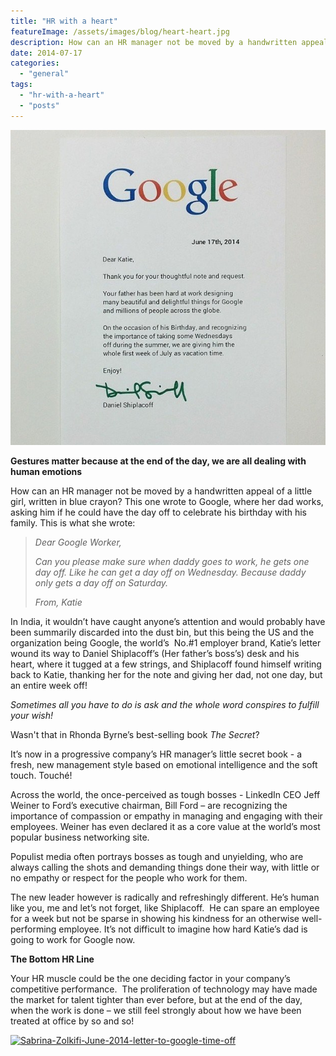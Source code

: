 ```yaml
---
title: "HR with a heart"
featureImage: /assets/images/blog/heart-heart.jpg
description: How can an HR manager not be moved by a handwritten appeal of a little girl, written in blue crayon? This one wrote to Google, where her dad works, asking him if he could have the day off to celebrate his birthday with his family.
date: 2014-07-17
categories: 
  - "general"
tags: 
  - "hr-with-a-heart"
  - "posts"
---
```


![Gestures matter because at the end of the day, we are all dealing with human emotions](/assets/images/blog/sabrina-zolkifi-june-2014-letter-to-google-time-off.jpg)

 **Gestures matter because at the end of the day, we are all dealing with human emotions**

How can an HR manager not be moved by a handwritten appeal of a little girl, written in blue crayon? This one wrote to Google, where her dad works, asking him if he could have the day off to celebrate his birthday with his family. This is what she wrote:

> _Dear Google Worker,_
> 
> _Can you please make sure when daddy goes to work, he gets one day off. Like he can get a day off on Wednesday. Because daddy only gets a day off on Saturday._
> 
> _From, Katie_

In India, it wouldn’t have caught anyone’s attention and would probably have been summarily discarded into the dust bin, but this being the US and the organization being Google, the world’s  No.#1 employer brand, Katie’s letter wound its way to Daniel Shiplacoff’s (Her father’s boss’s) desk and his heart, where it tugged at a few strings, and Shiplacoff found himself writing back to Katie, thanking her for the note and giving her dad, not one day, but an entire week off!

_Sometimes all you have to do is ask and the whole word conspires to fulfill your wish!_

Wasn't that in Rhonda Byrne’s best-selling book _The Secret_?

It’s now in a progressive company’s HR manager’s little secret book - a fresh, new management style based on emotional intelligence and the soft touch. Touché!

Across the world, the once-perceived as tough bosses - LinkedIn CEO Jeff Weiner to Ford’s executive chairman, Bill Ford – are recognizing the importance of compassion or empathy in managing and engaging with their employees. Weiner has even declared it as a core value at the world’s most popular business networking site.

Populist media often portrays bosses as tough and unyielding, who are always calling the shots and demanding things done their way, with little or no empathy or respect for the people who work for them.

The new leader however is radically and refreshingly different. He’s human like you, me and let’s not forget, like Shiplacoff.  He can spare an employee for a week but not be sparse in showing his kindness for an otherwise well-performing employee. It’s not difficult to imagine how hard Katie’s dad is going to work for Google now.

**The Bottom HR Line**

Your HR muscle could be the one deciding factor in your company’s competitive performance.  The proliferation of technology may have made the market for talent tighter than ever before, but at the end of the day, when the work is done – we still feel strongly about how we have been treated at office by so and so!

[![Sabrina-Zolkifi-June-2014-letter-to-google-time-off](images/Sabrina-Zolkifi-June-2014-letter-to-google-time-off.jpg)](http://easyhr.co.in/wp-content/uploads/2014/07/Sabrina-Zolkifi-June-2014-letter-to-google-time-off.jpg)
